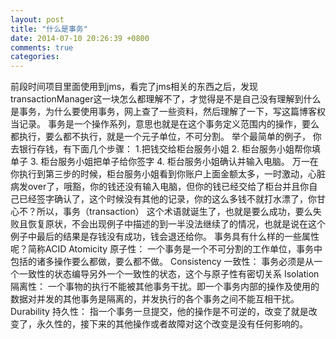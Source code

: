 ```yaml
---
layout: post
title: "什么是事务"
date: 2014-07-10 20:26:39 +0800
comments: true
categories: 
---
```

   前段时间项目里面使用到jms，看完了jms相关的东西之后，发现transactionManager这一块怎么都理解不了，才觉得是不是自己没有理解到什么是事务，为什么要使用事务，网上查了一些资料，然后理解了一下，写这篇博客权当记录。
   事务是一个操作系列，意思也就是在这个事务定义范围内的操作，要么都执行，要么都不执行，就是一个元子单位，不可分割。
   举个最简单的例子， 你去银行存钱，有下面几个步骤： 1.把钱交给柜台服务小姐  2. 柜台服务小姐帮你填单子 3. 柜台服务小姐把单子给你签字 4. 柜台服务小姐确认并输入电脑。 万一在你执行到第三步的时候，柜台服务小姐看到你账户上面金额太多，一时激动，心脏病发over了，哦豁，你的钱还没有输入电脑，但你的钱已经交给了柜台并且你自己已经签字确认了，这个时候没有其他的记录，你的这么多钱不就打水漂了，你甘心不？所以，事务（transaction） 这个术语就诞生了，也就是要么成功，要么失败且恢复原状，不会出现例子中描述的到一半没法继续了的情况，也就是说在这个例子中最后的结果是存钱没有成功，钱会退还给你。
   事务具有什么样的一些属性呢？简称ACID
   Atomicity 原子性： 一个事务是一个不可分割的工作单位，事务中包括的诸多操作要么都做，要么都不做。
   Consistency 一致性： 事务必须是从一个一致性的状态编导另外一个一致性的状态，这个与原子性有密切关系
   Isolation 隔离性： 一个事物的执行不能被其他事务干扰。即一个事务内部的操作及使用的数据对并发的其他事务是隔离的，并发执行的各个事务之间不能互相干扰。
   Durability 持久性： 指一个事务一旦提交，他的操作是不可逆的，改变了就是改变了，永久性的，接下来的其他操作或者故障对这个改变是没有任何影响的。
   
